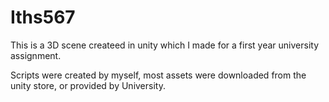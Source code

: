# Iths567

This is a 3D scene createed in unity which I made for a first year university assignment.

Scripts were created by myself, most assets were downloaded from the unity store, or provided by University.
